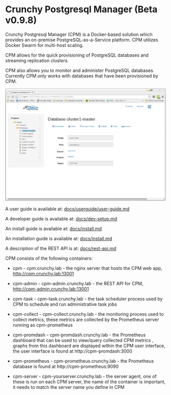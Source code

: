 Crunchy Postgresql Manager (Beta v0.9.8)
==========================
Crunchy Postgresql Manager (CPM) is a Docker-based solution which
provides an on-premise PostgreSQL-as-a-Service platform. CPM utilizes
Docker Swarm for multi-host scaling.

CPM allows for the quick provisioning of PostgreSQL databases
and streaming replication clusters.  

CPM also allows you to monitor and administer PostgreSQL
databases.  Currently CPM only works with databases that have
been provisioned by CPM.

![CPM Web UI](./docs/cpm.png)

A user guide is available at:
[docs/userguide/user-guide.md](docs/userguide/user-guide.md)

A developer guide is available at:
[docs/dev-setup.md](docs/dev-setup.md)

An install guide is available at:
[docs/install.md](docs/install.md)

An installation guide is available at:
[docs/install.md](docs/install.md)

A description of the REST API is at:
[docs/rest-api.md](docs/rest-api.md)

CPM consists of the following containers:

* cpm - cpm.crunchy.lab - the nginx server that hosts the CPM web app, http://cpm.crunchy.lab:13001

* cpm-admin - cpm-admin.crunchy.lab - the REST API for CPM, http://cpm-admin.crunchy.lab:13001

* cpm-task - cpm-task.crunchy.lab - the task scheduler process used by CPM to schedule and run administrative task jobs

* cpm-collect - cpm-collect.crunchy.lab - the monitoring process used
to collect metrics, these metrics are collected by the Prometheus server
running as cpm-prometheus

* cpm-promdash - cpm-promdash.crunchy.lab - the Prometheus dashboard that can be used to view/query collected CPM metrics , graphs from this dashboard
are displayed within the CPM user interface, the user interface is
found at http://cpm-promdash:3000

* cpm-prometheus - cpm-prometheus.crunchy.lab - the Prometheus database
is found at http://cpm-prometheus:9090

* cpm-server - cpm-yourserver.crunchy.lab - the server agent, one of these is
run on each CPM server, the name of the container is important, it needs to
match the server name you define in CPM

